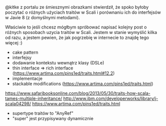 @kitke z portalu ze śmiesznymi obrazkami stwierdził, że spoko byłoby poczytać o różnych użyciach traitów w Scali i porównaniu ich
do interfejsów w Javie 8 (z domyślnymi metodami).

Właściwie to jeśli chcesz mógłbym spróbować napisać kolejny post o różnych sposobach uzycia traitów w Scali.
Jestem w stanie wymyślić kilka od razu, a jestem pewien, że jak pogrzebię w internecie to znajdę tego więcej :)

- cake pattern
- interfejsy
- dodawanie kontekstu wewnątrz klasy (DSLe)
- thin interface => rich interface (https://www.artima.com/pins1ed/traits.html#12.2)
- implementacje
- stackable modifications (https://www.artima.com/pins1ed/traits.html)

https://www.safaribooksonline.com/blog/2013/05/30/traits-how-scala-tames-multiple-inheritance/
http://www.ibm.com/developerworks/library/j-scala04298/
https://www.artima.com/pins1ed/traits.html



* supertype traitów to "AnyRef"
* "super" jest przypisywany dynamicznie
